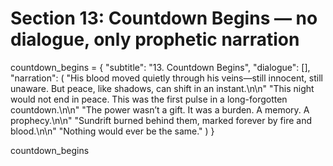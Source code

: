 # Section 13: Countdown Begins — no dialogue, only prophetic narration
countdown_begins = {
    "subtitle": "13. Countdown Begins",
    "dialogue": [],
    "narration": (
        "His blood moved quietly through his veins—still innocent, still unaware. But peace, like shadows, can shift in an instant.\n\n"
        "This night would not end in peace. This was the first pulse in a long-forgotten countdown.\n\n"
        "The power wasn’t a gift. It was a burden. A memory. A prophecy.\n\n"
        "Sundrift burned behind them, marked forever by fire and blood.\n\n"
        "Nothing would ever be the same."
    )
}

countdown_begins